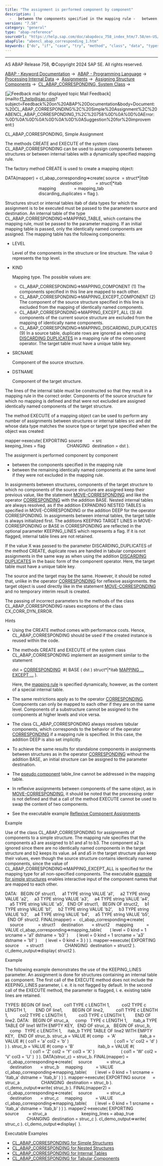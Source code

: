 ```yaml
---
title: "The assignment is performed component by component"
description: |
  -   between the components specified in the mapping rule -   between the remaining identically named components at the same level if they were not excluded in the mapping rule. In assignments between structures, components of the target structure to which no components of the source structure are as
version: "7.58"
category: "general"
type: "abap-reference"
sourceUrl: "https://help.sap.com/doc/abapdocu_758_index_htm/7.58/en-US/abencl_abap_corresponding_1.htm"
abapFile: "abencl_abap_corresponding_1.htm"
keywords: ["do", "if", "case", "try", "method", "class", "data", "types", "internal-table", "abencl", "abap", "corresponding"]
---
```


* * *

AS ABAP Release 758, ©Copyright 2024 SAP SE. All rights reserved.

[ABAP - Keyword Documentation](https://help.sap.com/doc/abapdocu_758_index_htm/7.58/en-US/abenabap.htm) →  [ABAP - Programming Language](https://help.sap.com/doc/abapdocu_758_index_htm/7.58/en-US/abenabap_reference.htm) →  [Processing Internal Data](https://help.sap.com/doc/abapdocu_758_index_htm/7.58/en-US/abenabap_data_working.htm) →  [Assignments](https://help.sap.com/doc/abapdocu_758_index_htm/7.58/en-US/abenvalue_assignments.htm) →  [Assigning Structure Components](https://help.sap.com/doc/abapdocu_758_index_htm/7.58/en-US/abencorresponding.htm) →  [CL\_ABAP\_CORRESPONDING, System Class](https://help.sap.com/doc/abapdocu_758_index_htm/7.58/en-US/abencl_abap_corresponding.htm) → 

 [![](Mail.gif?object=Mail.gif "Feedback mail for displayed topic") Mail Feedback](mailto:f1_help@sap.com?subject=Feedback%20on%20ABAP%20Documentation&body=Document:%20CL_ABAP_CORRESPONDING%2C%20Simple%20Assignment%2C%20ABENCL_ABAP_CORRESPONDING_1%2C%20758%0D%0A%0D%0AError:%0D%0A%0D%0A%0D%0A%0D%0ASuggestion%20for%20improvem
ent:)

CL\_ABAP\_CORRESPONDING, Simple Assignment

The methods CREATE and EXECUTE of the system class CL\_ABAP\_CORRESPONDING can be used to assign components between structures or between internal tables with a dynamically specified mapping rule.

The factory method CREATE is used to create a mapping object:

DATA(mapper) = cl\_abap\_corresponding=>create( source  = struct*|*itab
                                              destination           = struct*|*itab
                                              mapping               = mapping\_tab
                                              discarding\_duplicates = flag ).

Structures struct or internal tables itab of data types for which the assignment is to be executed must be passed to the parameters source and destination. An internal table of the type CL\_ABAP\_CORRESPONDING=>MAPPING\_TABLE, which contains the mapping rule, must be passed to the parameter mapping. If an initial mapping table is passed, only the identically named components are assigned. The mapping table has the following components:

-   LEVEL
    
    Level of the components in the structure or line structure. The value 0 represents the top level.
    
-   KIND
    
    Mapping type. The possible values are:
    
    -   CL\_ABAP\_CORRESPONDING=>MAPPING\_COMPONENT (1) The components specified in this line are mapped to each other.
    -   CL\_ABAP\_CORRESPONDING=>MAPPING\_EXCEPT\_COMPONENT (2) The component of the source structure specified in this line is excluded from the mapping of identically named components.
    -   CL\_ABAP\_CORRESPONDING=>MAPPING\_EXCEPT\_ALL (3) All components of the current source structure are excluded from the mapping of identically name components.
    -   CL\_ABAP\_CORRESPONDING=>MAPPING\_DISCARDING\_DUPLICATES (9) In a source table, duplicate rows are ignored as when using [DISCARDING DUPLICATES](https://help.sap.com/doc/abapdocu_758_index_htm/7.58/en-US/abencorresponding_constr_dupl.htm) in a mapping rule of the component operator. The target table must have a unique table key.
-   SRCNAME
    
    Component of the source structure.
    
-   DSTNAME
    
    Component of the target structure.
    

The lines of the internal table must be constructed so that they result in a mapping rule in the correct order. Components of the source structure for which no mapping is defined and that were not excluded are assigned identically named components of the target structure.

The method EXECUTE of a mapping object can be used to perform any number of assignments between structures or internal tables src and dst whose data type matches the source type or target type specified when the object was created:

mapper->execute( EXPORTING source        = src
                           keeping\_lines = flag
                 CHANGING  destination = dst ).

The assignment is performed component by component

-   between the components specified in the mapping rule
-   between the remaining identically named components at the same level if they were not excluded in the mapping rule.

In assignments between structures, components of the target structure to which no components of the source structure are assigned keep their previous value, like the statement [MOVE-CORRESPONDING](https://help.sap.com/doc/abapdocu_758_index_htm/7.58/en-US/abapmove-corresponding.htm) and like the operator [CORRESPONDING](https://help.sap.com/doc/abapdocu_758_index_htm/7.58/en-US/abencorresponding_constr_arg_type.htm) with the addition BASE. Nested internal tables are always resolved, as if the addition EXPANDING NESTED TABLES is specified in MOVE-CORRESPONDING or the addition DEEP for the operator CORRESPONDING. In assignments between internal tables, the target table is always initialized first. The additions KEEPING TARGET LINES in MOVE-CORRESPONDING or BASE in CORRESPONDING are reflected in the optional parameter KEEPING\_LINES which represents a flag. If it is not flagged, internal table lines are not retained.

If the value X was passed to the parameter DISCARDING\_DUPLICATES of the method CREATE, duplicate rows are handled in tabular component assignments in the same way as when using the addition [DISCARDING DUPLICATES](https://help.sap.com/doc/abapdocu_758_index_htm/7.58/en-US/abencorresponding_constr_dupl.htm) in the basic form of the component operator. Here, the target table must have a unique table key.

The source and the target may be the same. However, it should be noted that, unlike in the operator [CORRESPONDING](https://help.sap.com/doc/abapdocu_758_index_htm/7.58/en-US/abencorresponding_constr_arg_type.htm) for reflexive assignments. the target object is used directly like in the statement [MOVE-CORRESPONDING](https://help.sap.com/doc/abapdocu_758_index_htm/7.58/en-US/abapmove-corresponding.htm) and no temporary interim result is created.

The passing of incorrect parameters to the methods of the class CL\_ABAP\_CORRESPONDING raises exceptions of the class CX\_CORR\_DYN\_ERROR.

Hints

-   Using the CREATE method comes with performance costs. Hence, CL\_ABAP\_CORRESPONDING should be used if the created instance is reused within the code.
-   The methods CREATE and EXECUTE of the system class CL\_ABAP\_CORRESPONDING implement an assignment similar to the statement
    
    dst = [CORRESPONDING](https://help.sap.com/doc/abapdocu_758_index_htm/7.58/en-US/abencorresponding_constr_arg_type.htm)  #( BASE ( dst ) struct*|*itab [MAPPING ... EXCEPT ...](https://help.sap.com/doc/abapdocu_758_index_htm/7.58/en-US/abencorresponding_constr_mapping.htm) ).
    
    Here, the [mapping rule](https://help.sap.com/doc/abapdocu_758_index_htm/7.58/en-US/abencorresponding_constr_mapping.htm) is specified dynamically, however, as the content of a special internal table.
    
-   The same restrictions apply as to the operator [CORRESPONDING](https://help.sap.com/doc/abapdocu_758_index_htm/7.58/en-US/abencorresponding_constr_arg_type.htm). Components can only be mapped to each other if they are on the same level. Components of a substructure cannot be assigned to the components at higher levels and vice versa.
-   The class CL\_ABAP\_CORRESPONDING always resolves tabular components, which corresponds to the behavior of the operator [CORRESPONDING](https://help.sap.com/doc/abapdocu_758_index_htm/7.58/en-US/abencorresponding_constr_arg_type.htm) if a mapping rule is specified. In this case, the addition DEEP is also set implicitly.
-   To achieve the same results for standalone components in assignments between structures as in the operator [CORRESPONDING](https://help.sap.com/doc/abapdocu_758_index_htm/7.58/en-US/abencorresponding_constr_arg_type.htm) without the addition BASE, an initial structure can be assigned to the parameter destination.
-   The [pseudo component](https://help.sap.com/doc/abapdocu_758_index_htm/7.58/en-US/abenpseudo_component_glosry.htm "Glossary Entry") table\_line cannot be addressed in the mapping table.
-   In reflexive assignments between components of the same object, as in [MOVE-CORRESPONDING](https://help.sap.com/doc/abapdocu_758_index_htm/7.58/en-US/abapmove-corresponding.htm), it should be noted that the processing order is not defined and that a call of the method EXECUTE cannot be used to swap the content of two components.
-   See the executable example [Reflexive Component Assignments](https://help.sap.com/doc/abapdocu_758_index_htm/7.58/en-US/abenreflexive_corresponding_abexa.htm).

Example

Use of the class CL\_ABAP\_CORRESPONDING for assignments of components to a simple structure. The mapping rule specifies that the components a3 are assigned to b1 and a1 to b3. The component a2 is ignored since there are no identically named components in the target structure and b2 keeps its value. a4 and a5 in the target structure also keep their values, even though the source structure contains identically named components, since the value of CL\_ABAP\_CORRESPONDING=>MAPPING\_EXCEPT\_ALL is specified for the mapping type for all non-specified components. The executable [example for simple structures](https://help.sap.com/doc/abapdocu_758_index_htm/7.58/en-US/abencl_abap_corr_dyn_abexa.htm) enables interactive input of the component names that are mapped to each other.

DATA:
  BEGIN OF struct1,
    a1 TYPE string VALUE 'a1',
    a2 TYPE string VALUE 'a2',
    a3 TYPE string VALUE 'a3',
    a4 TYPE string VALUE 'a4',
    a5 TYPE string VALUE 'a5',
  END OF struct1,
  BEGIN OF struct2,
    b1 TYPE string VALUE 'b1',
    b2 TYPE string VALUE 'b2',
    b3 TYPE string VALUE 'b3',
    a4 TYPE string VALUE 'b4',
    a5 TYPE string VALUE 'b5',
  END OF struct2.
FINAL(mapper) =
  cl\_abap\_corresponding=>create(
    source            = struct1
    destination       = struct2
    mapping           = VALUE cl\_abap\_corresponding=>mapping\_table(
      ( level = 0 kind = 1 srcname = 'a1' dstname = 'b3' )
      ( level = 0 kind = 1 srcname = 'a3' dstname = 'b1' )
      ( level = 0 kind = 3 ) ) ).
mapper->execute( EXPORTING source      = struct1
                 CHANGING  destination = struct2 ).
cl\_demo\_output=>display( struct2 ).

Example

The following example demonstrates the use of the KEEPING\_LINES parameter. An assignment is done for structures containing an internal table as component. The first call of the EXECUTE method does not include the KEEPING\_LINES parameter, i. e. it is not flagged by default. In the second call of the EXECUTE method, the parameter is flagged, i. e. existing table lines are retained.

TYPES: BEGIN OF line1,
         col1 TYPE c LENGTH 1,
         col2 TYPE c LENGTH 1,
       END OF line1,
       BEGIN OF line2,
         col1 TYPE c LENGTH 1,
         col2 TYPE c LENGTH 1,
         col3 TYPE c LENGTH 1,
       END OF line2.
DATA:
  BEGIN OF struc\_a,
    comp   TYPE c LENGTH 1,
    itab\_a TYPE TABLE OF line1 WITH EMPTY KEY,
  END OF struc\_a,
  BEGIN OF struc\_b,
    comp   TYPE c LENGTH 1,
    itab\_b TYPE TABLE OF line2 WITH EMPTY KEY,
  END OF struc\_b.
struc\_a = VALUE #( comp   = 'A'
                   itab\_a = VALUE #( ( col1 = 'a' col2 = 'b' )
                                     ( col1 = 'c' col2 = 'd' ) ) ).
struc\_b = VALUE #( comp = 'B'
                   itab\_b = VALUE #(
                     ( col1 = 'Z' col2 = 'Y' col3 = 'X' )
                     ( col1 = 'W' col2 = 'V' col3 = 'U' )  ) ).
DATA(struc\_c) = struc\_b.
FINAL(mapper) =
  cl\_abap\_corresponding=>create(
    source            = struc\_a
    destination       = struc\_b
    mapping           = VALUE cl\_abap\_corresponding=>mapping\_table(
      ( level = 0 kind = 1 srcname = 'itab\_a' dstname = 'itab\_b' ) ) ).
mapper->execute( EXPORTING source      = struc\_a
                 CHANGING  destination = struc\_b ).
cl\_demo\_output=>write( struc\_b ).
FINAL(mapper2) =
  cl\_abap\_corresponding=>create(
    source            = struc\_a
    destination       = struc\_c
    mapping           = VALUE cl\_abap\_corresponding=>mapping\_table(
      ( level = 0 kind = 1 srcname = 'itab\_a' dstname = 'itab\_b' ) ) ).
mapper2->execute( EXPORTING source        = struc\_a
                            keeping\_lines = abap\_true
                  CHANGING  destination = struc\_c ).
cl\_demo\_output=>write( struc\_c ).
cl\_demo\_output=>display(  ).

Executable Examples

-   [CL\_ABAP\_CORRESPONDING for Simple Structures](https://help.sap.com/doc/abapdocu_758_index_htm/7.58/en-US/abencl_abap_corr_dyn_abexa.htm)
-   [CL\_ABAP\_CORRESPONDING for Nested Structures](https://help.sap.com/doc/abapdocu_758_index_htm/7.58/en-US/abencl_abap_corr_struc_abexa.htm)
-   [CL\_ABAP\_CORRESPONDING for Internal Tables](https://help.sap.com/doc/abapdocu_758_index_htm/7.58/en-US/abencl_abap_corr_itab_abexa.htm)
-   [CL\_ABAP\_CORRESPONDING for Tabular Components](https://help.sap.com/doc/abapdocu_758_index_htm/7.58/en-US/abencl_abap_corr_deep_abexa.htm)